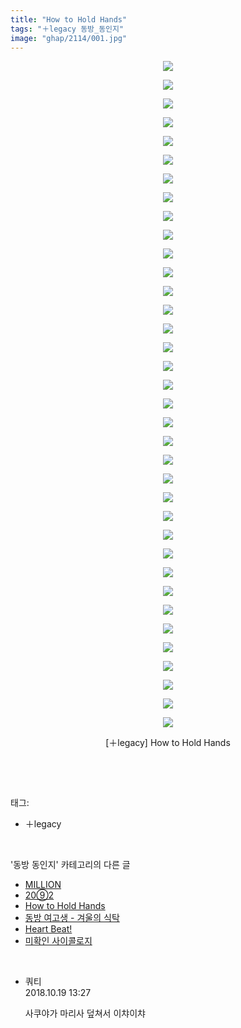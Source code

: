 ```yaml
---
title: "How to Hold Hands"
tags: "＋legacy 동방_동인지"
image: "ghap/2114/001.jpg"
---
```

<div class="article">
<p style="text-align: center; clear: none; float: none;"><img src="{{ site.nasurl }}/ghap/2114/001.jpg"/></p>
<p style="text-align: center; clear: none; float: none;"><img src="{{ site.nasurl }}/ghap/2114/002.jpg"/></p>
<p style="text-align: center; clear: none; float: none;"><img src="{{ site.nasurl }}/ghap/2114/003.jpg"/></p>
<p style="text-align: center; clear: none; float: none;"><img src="{{ site.nasurl }}/ghap/2114/004.jpg"/></p>
<p style="text-align: center; clear: none; float: none;"><img src="{{ site.nasurl }}/ghap/2114/005.jpg"/></p>
<p style="text-align: center; clear: none; float: none;"><img src="{{ site.nasurl }}/ghap/2114/006.jpg"/></p>
<p style="text-align: center; clear: none; float: none;"><img src="{{ site.nasurl }}/ghap/2114/007.jpg"/></p>
<p style="text-align: center; clear: none; float: none;"><img src="{{ site.nasurl }}/ghap/2114/008.jpg"/></p>
<p style="text-align: center; clear: none; float: none;"><img src="{{ site.nasurl }}/ghap/2114/009.jpg"/></p>
<p style="text-align: center; clear: none; float: none;"><img src="{{ site.nasurl }}/ghap/2114/010.jpg"/></p>
<p style="text-align: center; clear: none; float: none;"><img src="{{ site.nasurl }}/ghap/2114/011.jpg"/></p>
<p style="text-align: center; clear: none; float: none;"><img src="{{ site.nasurl }}/ghap/2114/012.jpg"/></p>
<p style="text-align: center; clear: none; float: none;"><img src="{{ site.nasurl }}/ghap/2114/013.jpg"/></p>
<p style="text-align: center; clear: none; float: none;"><img src="{{ site.nasurl }}/ghap/2114/014.jpg"/></p>
<p style="text-align: center; clear: none; float: none;"><img src="{{ site.nasurl }}/ghap/2114/015.jpg"/></p>
<p style="text-align: center; clear: none; float: none;"><img src="{{ site.nasurl }}/ghap/2114/016.jpg"/></p>
<p style="text-align: center; clear: none; float: none;"><img src="{{ site.nasurl }}/ghap/2114/017.jpg"/></p>
<p style="text-align: center; clear: none; float: none;"><img src="{{ site.nasurl }}/ghap/2114/018.jpg"/></p>
<p style="text-align: center; clear: none; float: none;"><img src="{{ site.nasurl }}/ghap/2114/019.jpg"/></p>
<p style="text-align: center; clear: none; float: none;"><img src="{{ site.nasurl }}/ghap/2114/020.jpg"/></p>
<p style="text-align: center; clear: none; float: none;"><img src="{{ site.nasurl }}/ghap/2114/021.jpg"/></p>
<p style="text-align: center; clear: none; float: none;"><img src="{{ site.nasurl }}/ghap/2114/022.jpg"/></p>
<p style="text-align: center; clear: none; float: none;"><img src="{{ site.nasurl }}/ghap/2114/023.jpg"/></p>
<p style="text-align: center; clear: none; float: none;"><img src="{{ site.nasurl }}/ghap/2114/024.jpg"/></p>
<p style="text-align: center; clear: none; float: none;"><img src="{{ site.nasurl }}/ghap/2114/025.jpg"/></p>
<p style="text-align: center; clear: none; float: none;"><img src="{{ site.nasurl }}/ghap/2114/026.jpg"/></p>
<p style="text-align: center; clear: none; float: none;"><img src="{{ site.nasurl }}/ghap/2114/027.jpg"/></p>
<p style="text-align: center; clear: none; float: none;"><img src="{{ site.nasurl }}/ghap/2114/028.jpg"/></p>
<p style="text-align: center; clear: none; float: none;"><img src="{{ site.nasurl }}/ghap/2114/029.jpg"/></p>
<p style="text-align: center; clear: none; float: none;"><img src="{{ site.nasurl }}/ghap/2114/030.jpg"/></p>
<p style="text-align: center; clear: none; float: none;"><img src="{{ site.nasurl }}/ghap/2114/031.jpg"/></p>
<p style="text-align: center; clear: none; float: none;"><img src="{{ site.nasurl }}/ghap/2114/032.jpg"/></p>
<p style="text-align: center; clear: none; float: none;"><img src="{{ site.nasurl }}/ghap/2114/033.jpg"/></p>
<p style="text-align: center; clear: none; float: none;"><img src="{{ site.nasurl }}/ghap/2114/034.jpg"/></p>
<p style="text-align: center; clear: none; float: none;"><img src="{{ site.nasurl }}/ghap/2114/035.jpg"/></p>
<p style="text-align: center; clear: none; float: none;"><img src="{{ site.nasurl }}/ghap/2114/036.jpg"/></p>
<p style="text-align: center; clear: none; float: none;">[＋legacy] How to Hold Hands</p>
<p><br/></p>
</div><br/>
<div class="tagTrail">
<p>태그: </p>
<ul>
<li>＋legacy</li>
</ul>
</div><br/>
<div class="another">
<p>'동방 동인지' 카테고리의 다른 글</p>
<ul>
<li><a href="/2016-09-11-ghap_2116">MILLION</a></li>
<li><a href="/2016-09-11-ghap_2115">20⑨2</a></li>
<li><a href="/2016-09-11-ghap_2114">How to Hold Hands</a></li>
<li><a href="/2016-09-11-ghap_2113">동방 여고생 - 겨울의 식탁</a></li>
<li><a href="/2016-09-11-ghap_2112">Heart Beat!</a></li>
<li><a href="/2016-09-11-ghap_2111">미확인 사이콜로지</a></li>
</ul>
</div><br/>
<div class="cb_module cb_fluid">
<div class="cb_wrt cb_profile">
<div class="comment">
<ul>
<li class="cb_thumb_off" id="comment15358257">
<div class="cb_comment_area">
<div class="cb_info_area">
<div class="cb_section">
<span class="cb_nick_name">쿼티</span>
</div>
<div class="cb_section">
<span class="cb_date">2018.10.19 13:27 </span>
</div>
</div>
<div class="cb_dsc_comment">
<p class="cb_dsc">
											사쿠야가 마리사 덮쳐서 이챠이챠
										</p>
</div>
</div></li>
</ul>
</div>
</div><!-- commentList close -->
</div><br/>
